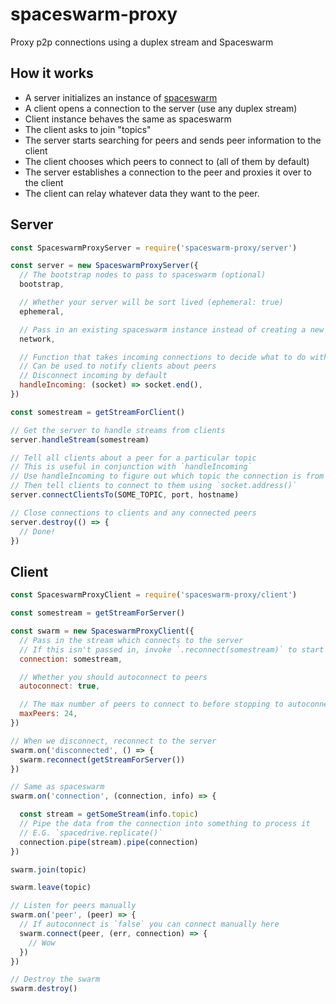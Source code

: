 # spaceswarm-proxy
Proxy p2p connections using a duplex stream and Spaceswarm

## How it works

- A server initializes an instance of [spaceswarm](https://github.com/samooth/spaceswarm)
- A client opens a connection to the server (use any duplex stream)
- Client instance behaves the same as spaceswarm
- The client asks to join "topics"
- The server starts searching for peers and sends peer information to the client
- The client chooses which peers to connect to (all of them by default)
- The server establishes a connection to the peer and proxies it over to the client
- The client can relay whatever data they want to the peer.

## Server

```js
const SpaceswarmProxyServer = require('spaceswarm-proxy/server')

const server = new SpaceswarmProxyServer({
  // The bootstrap nodes to pass to spaceswarm (optional)
  bootstrap,

  // Whether your server will be sort lived (ephemeral: true)
  ephemeral,

  // Pass in an existing spaceswarm instance instead of creating a new one (optional)
  network,

  // Function that takes incoming connections to decide what to do with them
  // Can be used to notify clients about peers
  // Disconnect incoming by default
  handleIncoming: (socket) => socket.end(),
})

const somestream = getStreamForClient()

// Get the server to handle streams from clients
server.handleStream(somestream)

// Tell all clients about a peer for a particular topic
// This is useful in conjunction with `handleIncoming`
// Use handleIncoming to figure out which topic the connection is from
// Then tell clients to connect to them using `socket.address()`
server.connectClientsTo(SOME_TOPIC, port, hostname)

// Close connections to clients and any connected peers
server.destroy(() => {
  // Done!
})
```

## Client

```js
const SpaceswarmProxyClient = require('spaceswarm-proxy/client')

const somestream = getStreamForServer()

const swarm = new SpaceswarmProxyClient({
  // Pass in the stream which connects to the server
  // If this isn't passed in, invoke `.reconnect(somestream)` to start connecting
  connection: somestream,

  // Whether you should autoconnect to peers
  autoconnect: true,

  // The max number of peers to connect to before stopping to autoconnect
  maxPeers: 24,
})

// When we disconnect, reconnect to the server
swarm.on('disconnected', () => {
  swarm.reconnect(getStreamForServer())
})

// Same as spaceswarm
swarm.on('connection', (connection, info) => {

  const stream = getSomeStream(info.topic)
  // Pipe the data from the connection into something to process it
  // E.G. `spacedrive.replicate()`
  connection.pipe(stream).pipe(connection)
})

swarm.join(topic)

swarm.leave(topic)

// Listen for peers manually
swarm.on('peer', (peer) => {
  // If autoconnect is `false` you can connect manually here
  swarm.connect(peer, (err, connection) => {
    // Wow
  })
})

// Destroy the swarm
swarm.destroy()
```

